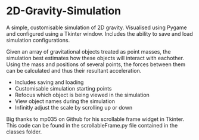 # 2D-Gravity-Simulation
 A simple, customisable simulation of 2D gravity.
 Visualised using Pygame and configured using a Tkinter window.
 Includes the ability to save and load simulation configurations.
 
 Given an array of gravitational objects treated as point masses, the simulation best estimates how these objects will interact with eachother.
 Using the mass and positions of several points, the forces between them can be calculated and thus their resultant acceleration.
 
 + Includes saving and loading
 + Customisable simulation starting points
 + Refocus which object is being viewed in the simulation
 + View object names during the simulation
 + Infinitly adjust the scale by scrolling up or down
 
 Big thanks to mp035 on Github for his scrollable frame widget in Tkinter.
 This code can be found in the scrollableFrame.py file contained in the classes folder.
